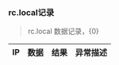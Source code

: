 ### <a name="rclocal">rc.local记录</a>

> rc.local 数据记录，{0}

IP | 数据 | 结果 | 异常描述
-----|-----|-----|-----
